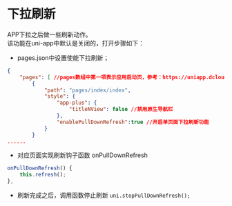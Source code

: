 # 下拉刷新


APP下拉之后做一些刷新动作。  
该功能在uni-app中默认是关闭的，打开步骤如下： 

* pages.json中设置使能下拉刷新；    
```json
{
	"pages": [ //pages数组中第一项表示应用启动页，参考：https://uniapp.dcloud.io/collocation/pages
		{
			"path": "pages/index/index",
			"style": {
				"app-plus": {
                    "titleNView": false //禁用原生导航栏
                },
				"enablePullDownRefresh":true //开启单页面下拉刷新功能
			}
		}
......
```


* 对应页面实现刷新钩子函数 onPullDownRefresh    

```js
onPullDownRefresh() {
	this.refresh();
},
```

* 刷新完成之后，调用函数停止刷新 ``uni.stopPullDownRefresh();``


